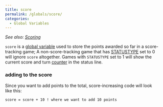 ```yaml
---
title: score
permalink: /globals/score/
categories: 
  - Global Variables
---
```


*See also: [Scoring](Scoring)*

`score` is a [global variable](Global) used to store the
points awarded so far in a score-tracking game; A non-score-tracking
game that has [STATUSTYPE](STATUSTYPE) set to 0 will ignore
`score` altogether. Games with `STATUSTYPE` set to 1 will show the
current score and turn [counter](counter) in the status line.

### adding to the score

Since you want to add points to the total, score-increasing code will
look like this:

    score = score + 10 ! where we want to add 10 points
